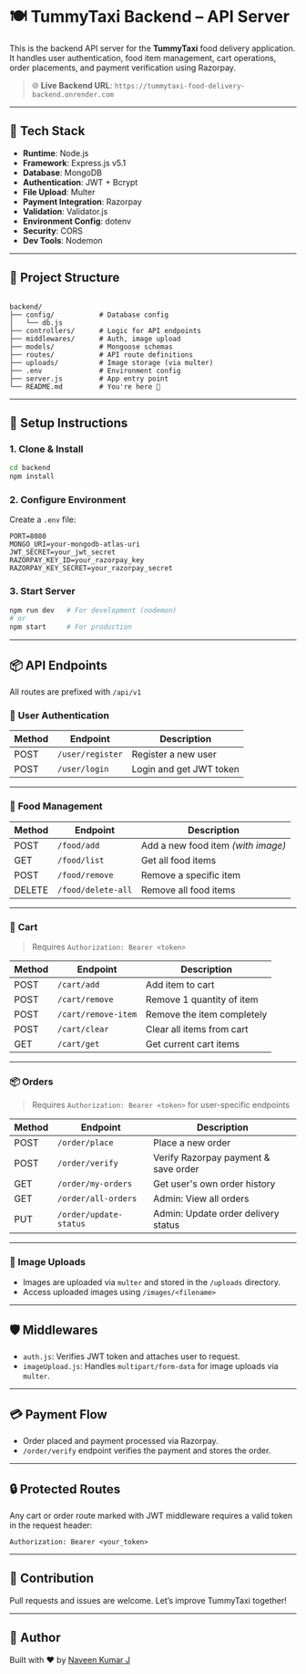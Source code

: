 # 🍽️ TummyTaxi Backend – API Server

This is the backend API server for the **TummyTaxi** food delivery application. It handles user authentication, food item management, cart operations, order placements, and payment verification using Razorpay.

> 🌐 **Live Backend URL**: `https://tummytaxi-food-delivery-backend.onrender.com`

---

## 🚀 Tech Stack

- **Runtime**: Node.js
- **Framework**: Express.js v5.1
- **Database**: MongoDB
- **Authentication**: JWT + Bcrypt
- **File Upload**: Multer
- **Payment Integration**: Razorpay
- **Validation**: Validator.js
- **Environment Config**: dotenv
- **Security**: CORS
- **Dev Tools**: Nodemon

---

## 📁 Project Structure

```

backend/
├── config/           # Database config
│   └── db.js
├── controllers/      # Logic for API endpoints
├── middlewares/      # Auth, image upload
├── models/           # Mongoose schemas
├── routes/           # API route definitions
├── uploads/          # Image storage (via multer)
├── .env              # Environment config
├── server.js         # App entry point
└── README.md         # You're here 📍

````

---

## 🔧 Setup Instructions

### 1. Clone & Install

```bash
cd backend
npm install
````

### 2. Configure Environment

Create a `.env` file:

```env
PORT=8080
MONGO_URI=your-mongodb-atlas-uri
JWT_SECRET=your_jwt_secret
RAZORPAY_KEY_ID=your_razorpay_key
RAZORPAY_KEY_SECRET=your_razorpay_secret
```

### 3. Start Server

```bash
npm run dev   # For development (nodemon)
# or
npm start     # For production
```

---

## 📦 API Endpoints

All routes are prefixed with `/api/v1`

### 🔐 **User Authentication**

| Method | Endpoint         | Description             |
| ------ | ---------------- | ----------------------- |
| POST   | `/user/register` | Register a new user     |
| POST   | `/user/login`    | Login and get JWT token |

---

### 🍔 **Food Management**

| Method | Endpoint           | Description                        |
| ------ | ------------------ | ---------------------------------- |
| POST   | `/food/add`        | Add a new food item *(with image)* |
| GET    | `/food/list`       | Get all food items                 |
| POST   | `/food/remove`     | Remove a specific item             |
| DELETE | `/food/delete-all` | Remove all food items              |

---

### 🛒 **Cart**

> Requires `Authorization: Bearer <token>`

| Method | Endpoint            | Description                |
| ------ | ------------------- | -------------------------- |
| POST   | `/cart/add`         | Add item to cart           |
| POST   | `/cart/remove`      | Remove 1 quantity of item  |
| POST   | `/cart/remove-item` | Remove the item completely |
| POST   | `/cart/clear`       | Clear all items from cart  |
| GET    | `/cart/get`         | Get current cart items     |

---

### 📦 **Orders**

> Requires `Authorization: Bearer <token>` for user-specific endpoints

| Method | Endpoint               | Description                          |
| ------ | ---------------------- | ------------------------------------ |
| POST   | `/order/place`         | Place a new order                    |
| POST   | `/order/verify`        | Verify Razorpay payment & save order |
| GET    | `/order/my-orders`     | Get user's own order history         |
| GET    | `/order/all-orders`    | Admin: View all orders               |
| PUT    | `/order/update-status` | Admin: Update order delivery status  |

---

### 📂 Image Uploads

* Images are uploaded via `multer` and stored in the `/uploads` directory.
* Access uploaded images using `/images/<filename>`

---

## 🛡️ Middlewares

* `auth.js`: Verifies JWT token and attaches user to request.
* `imageUpload.js`: Handles `multipart/form-data` for image uploads via `multer`.

---

## 💳 Payment Flow

* Order placed and payment processed via Razorpay.
* `/order/verify` endpoint verifies the payment and stores the order.

---

## 🔒 Protected Routes

Any cart or order route marked with JWT middleware requires a valid token in the request header:

```
Authorization: Bearer <your_token>
```

---

## 🤝 Contribution

Pull requests and issues are welcome. Let’s improve TummyTaxi together!

---

## 🙌 Author

Built with ❤️ by [Naveen Kumar J](https://github.com/Naveen-KumarJ)
